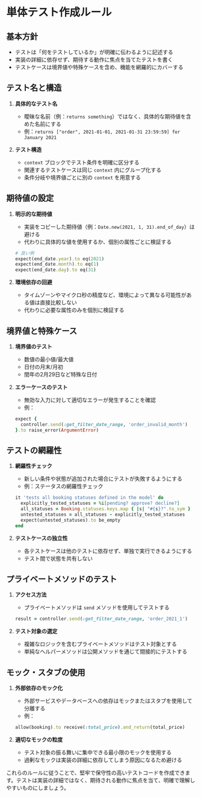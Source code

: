 # 単体テスト作成ルール

## 基本方針

- テストは「何をテストしているか」が明確に伝わるように記述する
- 実装の詳細に依存せず、期待する動作に焦点を当てたテストを書く
- テストケースは境界値や特殊ケースを含め、機能を網羅的にカバーする

## テスト名と構造

1. **具体的なテスト名**
   - 曖昧な名前（例：`returns something`）ではなく、具体的な期待値を含めた名前にする
   - 例：`returns ["order", 2021-01-01, 2021-01-31 23:59:59] for January 2021`

2. **テスト構造**
   - `context` ブロックでテスト条件を明確に区分する
   - 関連するテストケースは同じ `context` 内にグループ化する
   - 条件分岐や境界値ごとに別の `context` を用意する

## 期待値の設定

1. **明示的な期待値**
   - 実装をコピーした期待値（例：`Date.new(2021, 1, 31).end_of_day`）は避ける
   - 代わりに具体的な値を使用するか、個別の属性ごとに検証する
   ```ruby
   # 良い例
   expect(end_date.year).to eq(2021)
   expect(end_date.month).to eq(1)
   expect(end_date.day).to eq(31)
   ```

2. **環境依存の回避**
   - タイムゾーンやマイクロ秒の精度など、環境によって異なる可能性がある値は直接比較しない
   - 代わりに必要な属性のみを個別に検証する

## 境界値と特殊ケース

1. **境界値のテスト**
   - 数値の最小値/最大値
   - 日付の月末/月初
   - 閏年の2月29日など特殊な日付

2. **エラーケースのテスト**
   - 無効な入力に対して適切なエラーが発生することを確認
   - 例：
   ```ruby
   expect {
     controller.send(:get_filter_date_range, 'order_invalid_month')
   }.to raise_error(ArgumentError)
   ```

## テストの網羅性

1. **網羅性チェック**
   - 新しい条件や状態が追加された場合にテストが失敗するようにする
   - 例：ステータスの網羅性チェック
   ```ruby
   it 'tests all booking statuses defined in the model' do
     explicitly_tested_statuses = %i[pending? approve? decline?]
     all_statuses = Booking.statuses.keys.map { |s| "#{s}?".to_sym }
     untested_statuses = all_statuses - explicitly_tested_statuses
     expect(untested_statuses).to be_empty
   end
   ```

2. **テストケースの独立性**
   - 各テストケースは他のテストに依存せず、単独で実行できるようにする
   - テスト間で状態を共有しない

## プライベートメソッドのテスト

1. **アクセス方法**
   - プライベートメソッドは `send` メソッドを使用してテストする
   ```ruby
   result = controller.send(:get_filter_date_range, 'order_2021_1')
   ```

2. **テスト対象の選定**
   - 複雑なロジックを含むプライベートメソッドはテスト対象とする
   - 単純なヘルパーメソッドは公開メソッドを通じて間接的にテストする

## モック・スタブの使用

1. **外部依存のモック化**
   - 外部サービスやデータベースへの依存はモックまたはスタブを使用して分離する
   - 例：
   ```ruby
   allow(booking).to receive(:total_price).and_return(total_price)
   ```

2. **適切なモックの粒度**
   - テスト対象の振る舞いに集中できる最小限のモックを使用する
   - 過剰なモックは実装の詳細に依存してしまう原因になるため避ける

これらのルールに従うことで、堅牢で保守性の高いテストコードを作成できます。テストは実装の詳細ではなく、期待される動作に焦点を当て、明確で理解しやすいものにしましょう。
